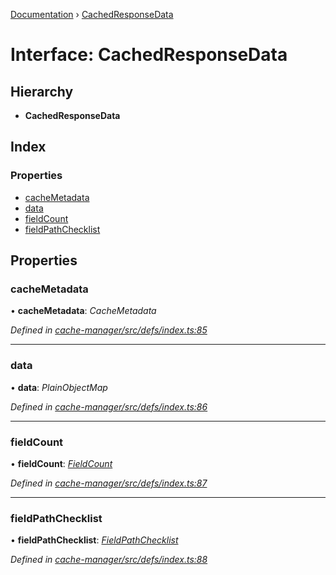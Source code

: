 [Documentation](../README.md) › [CachedResponseData](cachedresponsedata.md)

# Interface: CachedResponseData

## Hierarchy

* **CachedResponseData**

## Index

### Properties

* [cacheMetadata](cachedresponsedata.md#cachemetadata)
* [data](cachedresponsedata.md#data)
* [fieldCount](cachedresponsedata.md#fieldcount)
* [fieldPathChecklist](cachedresponsedata.md#fieldpathchecklist)

## Properties

###  cacheMetadata

• **cacheMetadata**: *CacheMetadata*

*Defined in [cache-manager/src/defs/index.ts:85](https://github.com/badbatch/graphql-box/blob/d5028cd3/packages/cache-manager/src/defs/index.ts#L85)*

___

###  data

• **data**: *PlainObjectMap*

*Defined in [cache-manager/src/defs/index.ts:86](https://github.com/badbatch/graphql-box/blob/d5028cd3/packages/cache-manager/src/defs/index.ts#L86)*

___

###  fieldCount

• **fieldCount**: *[FieldCount](fieldcount.md)*

*Defined in [cache-manager/src/defs/index.ts:87](https://github.com/badbatch/graphql-box/blob/d5028cd3/packages/cache-manager/src/defs/index.ts#L87)*

___

###  fieldPathChecklist

• **fieldPathChecklist**: *[FieldPathChecklist](../README.md#fieldpathchecklist)*

*Defined in [cache-manager/src/defs/index.ts:88](https://github.com/badbatch/graphql-box/blob/d5028cd3/packages/cache-manager/src/defs/index.ts#L88)*
